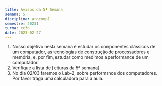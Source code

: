 ```yaml
---
title: Avisos da 5ª Semana
semana: 5
disciplina: arqcomp1
semestre: 20231
turma: cc3n
date: 2023-02-27
---
```


1. Nosso objetivo nesta semana é estudar os componentes clássicos de um
   computador, as tecnologias de construção de processadores e memória, e, por
   fim, estudar como medimos a performance de um computador.
1. Verifique a lista de [leituras da 5ª semana].
1. No dia 02/03 faremos o Lab-2, sobre performance dos computadores. Por favor
   traga uma calculadora para a aula.
